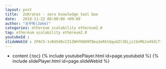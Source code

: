 ```yaml
---
layout: post
title:  ZoKrates - zero knowledge tool box
date:   2018-11-22 00:00:00 +09:00
author: "송무복(Jake)"
categories: ethereum scalability ethereum2.0
tag: ethereum scalability ethereum2.0
youtubeId :
slideWebId : 2PACX-1vRd5dOcCZ1ZWhFKQH9TQea2eRktQquGZl3ELjz1SnMGJo492LT7kWTEOmAK-3QaJIdW7mvvc0Dygge4
---
```

* content
{:toc}
{% include youtubePlayer.html id=page.youtubeId %}
{% include slidePlayer.html id=page.slideWebId %}
